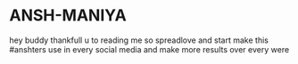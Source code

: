 # ANSH-MANIYA 
hey buddy  thankfull u to  reading me 
so spreadlove and start make this #anshters use in every social media and make more results over every were 
